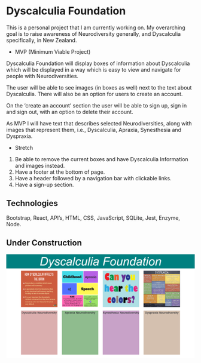 # Dyscalculia Foundation

This is a personal project that I am currently working on. My overarching goal is to raise awareness of Neurodiversity generally, and Dyscalculia specifically, in New Zealand.

* MVP (Minimum Viable Project)

Dyscalculia Foundation will display boxes of information about Dyscalculia which will be displayed in a way which is easy to view and navigate for people with Neurodiversities. 

The user will be able to see images (in boxes as well) next to the text about Dyscalculia. There will also be an option for users to create an account. 

On the ‘create an account’ section the user will be able to sign up, sign in and sign out, with an option to delete their account. 

As MVP I will have text that describes selected Neurodiversities, along with images that represent them, i.e., Dyscalculia, Apraxia, Synesthesia and Dyspraxia. 

* Stretch

1.	Be able to remove the current boxes and have Dyscalculia Information and images instead.
2.	Have a footer at the bottom of page.
3.	Have a header followed by a navigation bar with clickable links.
4.	Have a sign-up section.

## Technologies

Bootstrap, React, API’s, HTML, CSS, JavaScript, SQLite, Jest, Enzyme, Node. 

## Under Construction 
![](images/DyscalculiaFoundation.png)
